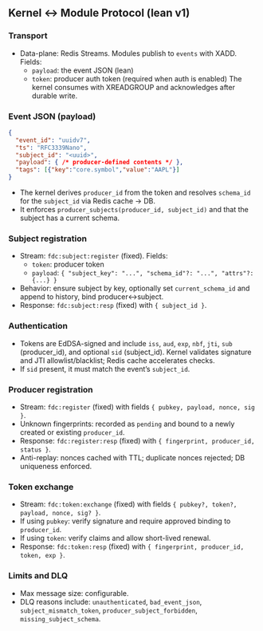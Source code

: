 ## Kernel ↔ Module Protocol (lean v1)

### Transport
- Data-plane: Redis Streams. Modules publish to `events` with XADD. Fields:
  - `payload`: the event JSON (lean)
  - `token`: producer auth token (required when auth is enabled)
  The kernel consumes with XREADGROUP and acknowledges after durable write.

### Event JSON (payload)
```json
{
  "event_id": "uuidv7",
  "ts": "RFC3339Nano",
  "subject_id": "<uuid>",
  "payload": { /* producer-defined contents */ },
  "tags": [{"key":"core.symbol","value":"AAPL"}]
}
```
- The kernel derives `producer_id` from the token and resolves `schema_id` for the `subject_id` via Redis cache → DB.
- It enforces `producer_subjects(producer_id, subject_id)` and that the subject has a current schema.

### Subject registration
- Stream: `fdc:subject:register` (fixed). Fields:
  - `token`: producer token
  - `payload`: `{ "subject_key": "...", "schema_id"?: "...", "attrs"?: {...} }`
- Behavior: ensure subject by key, optionally set `current_schema_id` and append to history, bind producer↔subject.
- Response: `fdc:subject:resp` (fixed) with `{ subject_id }`.

### Authentication
- Tokens are EdDSA-signed and include `iss`, `aud`, `exp`, `nbf`, `jti`, `sub` (producer_id), and optional `sid` (subject_id). Kernel validates signature and JTI allowlist/blacklist; Redis cache accelerates checks.
- If `sid` present, it must match the event’s `subject_id`.

### Producer registration
- Stream: `fdc:register` (fixed) with fields `{ pubkey, payload, nonce, sig }`.
- Unknown fingerprints: recorded as `pending` and bound to a newly created or existing `producer_id`.
- Response: `fdc:register:resp` (fixed) with `{ fingerprint, producer_id, status }`.
- Anti-replay: nonces cached with TTL; duplicate nonces rejected; DB uniqueness enforced.

### Token exchange
- Stream: `fdc:token:exchange` (fixed) with fields `{ pubkey?, token?, payload, nonce, sig? }`.
- If using `pubkey`: verify signature and require approved binding to `producer_id`.
- If using `token`: verify claims and allow short-lived renewal.
- Response: `fdc:token:resp` (fixed) with `{ fingerprint, producer_id, token, exp }`.

### Limits and DLQ
- Max message size: configurable.
- DLQ reasons include: `unauthenticated`, `bad_event_json`, `subject_mismatch_token`, `producer_subject_forbidden`, `missing_subject_schema`.

